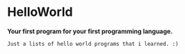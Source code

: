 # HelloWorld
**Your first program for your first programming language.**
```
Just a lists of hello world programs that i learned. :)
```
